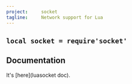 ```yaml
---
project:     socket
tagline:     Network support for Lua
---
```


## `local socket = require'socket'`

## Documentation

It's [here](luasocket doc).


[luasocket doc]: http://w3.impa.br/~diego/software/luasocket/reference.html

